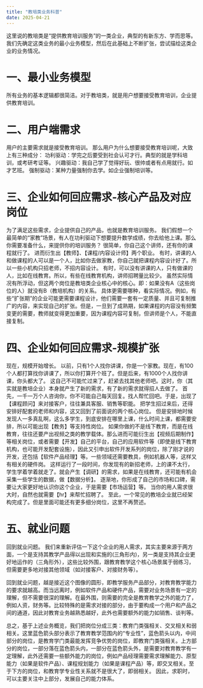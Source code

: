```yaml
---
title: "教培类业务科普"
date: 2025-04-21
---
```



这里说的教培类是“提供教育培训服务”的一类企业，典型的有新东方、学而思等。
我们先确定这类业务的最小业务模型，然后在此基础上不断扩张，尝试描绘这类企业的业务情况。
# 一、最小业务模型
所有业务的基本逻辑都很简洁。对于教培类，就是用户想要接受教育培训，企业提供教育培训。
# 二、用户端需求
用户的主要需求就是接受教育培训。
那么用户为什么想要接受教育培训呢，大致上有三种成分：
功利驱动：学完之后要受到社会认可才行。典型的就是学科培训，或考研考证等。
兴趣驱动：我自己学了觉得好玩、很帅或者有点用就行。如才艺班。
强制驱动：某种力量强制你去学。如企业强制培训等。
# 三、企业如何回应需求-核心产品及对应岗位
为了满足这些需求，企业提供自己的产品，也就是教育培训服务。
我们假想一个最简单的“家教”场景，有人在功利驱动下想要提升数学成绩，你去给他上课。那么你需要准备什么，来提供你的培训服务？
很简单，你自己这个讲师，还有你的课程就行了。 
进而衍生出【教师】、【课程/内容设计师】两个职业。
有时，讲课的人和做课程的人可以是一个人，比如你去做家教，你自己就把课程内容设计好了。所以一些小机构只招老师，不招内容设计。
有时，可以没有讲课的人，只有做课的人，比如在线教育。所以，有些在线教育机构，讲师招聘量比较少。
虽然实际情况有所浮动，但这两个岗位是教培类企业核心中的核心。即：如果没有A（这些岗位的人）就没有B（教培机构）的关系。
具体更需要哪种，看实际情况。例如，有些“扩张期”的企业可能更需要课程设计，他们需要一套有一定质量、并且可复制推广的内容，来实现自己的扩张。但是，一旦到了成熟期，如果课程的内容没有频繁变更的需要，教师就变得更加重要，因为课程内容可复制，但讲师是个人，不能直接复制。
# 四、企业如何回应需求-规模扩张
现在，规模开始增长。
以前，只有1个人找你讲课，你是一个家教。现在，有100个人都打算找你讲课了，所以你打算开个班了。但是后来，有1000个人找你讲课，你头都大了。
这自己不可能忙过来了，赶紧去找其他老师吧。这时，你（其实就是教培企业）本身就产生了新的需求，有了新的需求就得招人去做了。
首先，一千一万个人咨询你，你不可能自己每天回复。找人帮忙回吧。于是，出现了【课程顾问】来对接客户，往往兼具客服、销售等职能。
把学生招过来后，还得安排好配套的老师和内容，这又回到了前面说的两个核心岗位。
但是安排地时候发现人一多真乱啊，这么多学生，到底安排在哪里上课，什么时间上课，都需要安排，所以可能出现【教务】等支持性岗位。
如果你做的不是线下教育，而是在线教育，往往还要产出视频之类的教学载体。那么进而可能衍生出【视频后期制作】等相关岗位，或者需要【开发】自己的平台，自己的应用软件等（即使是线下教育机构，也可能开发配套设施），因此又引申出软件开发系列的岗位，除了刚才说的开发，还包括【软件产品经理】等。一些领域还需要教具，例如机器人等，这样又有相关的硬件岗。
这样运行了一段时间，你发现有的新招老师，上的课不太行，学生学着学着就走了。就会产生【调研】的需求，如果是在线教育，还可能有机会采集一些学生的数据，做【数据分析】。
逐渐地，你形成了自己的市场和口碑，需要让大家更好地认识你这个企业，于是需要【市场运营】等。
当你的用人需求很大时，自然也就需要【hr】来帮忙招聘了。
至此，一个常见的教培企业就已经架构完成了。但是里面可能还有更多细分岗位，这里不再赘述。
# 五、就业问题
回到就业问题。
我们来重新评估一下这个企业的用人需求，其实主要来源于两方面，一个是支持其教学产品得以出现和实施的(三角形内)，另一类是支持其企业更好地运作的（三角形外），这些比较外围，跟教育教学这个核心场景属于弱练习，但需要更多地对接其他领域（如对接客户、对接财务等）。
 

回到就业问题，越是接近这个图像的圆形，即教学服务产品部分，对教育教学能力的要求就越高。而当远离时，例如软件产品和硬件产品，需要对业务场景有一定的理解，但不需要很深的理解。在最外围，则需要的完全是教育教学之外的能力了，例如人资，财务等。比较特殊的是需求对接的部分，由于要构成一个用户和产品之间的通道，因此对教育业务越熟悉越好，此外也需要额外的能力如销售、谈判等。
 
总之，基于上述业务概览，我们把岗位分成三类：教育门类强相关、交叉相关和弱相关。这里蓝色箭头部分表示了教育教学范围内的“专业性”，蓝色箭头以内，中间部分的岗位，是教育学门类最能发挥竞争优势的岗位，即教育门类强相关。上方部分的岗位，一部分落在蓝色箭头内，一部分在蓝色箭头外，是需要对教育教学有一定理解，此外还需要一些额外能力的岗位，例如产品经理需要需求理解能力、原型能力（如果是软件产品）、课程规划能力（如果是课程产品）等，即交叉相关。至于下方的岗位，和教育学专业性关系就不是很大了，即弱相关。
因此，求职时，可以主要关注中上部分，发展自己的能力体系。
